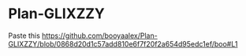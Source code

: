 # Plan-GLIXZZY
Paste this
https://github.com/booyaalex/Plan-GLIXZZY/blob/0868d20d1c57add810e6f7f20f2a654d95edc1ef/boo#L1
